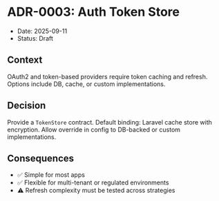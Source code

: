 # ADR-0003: Auth Token Store

- Date: 2025-09-11
- Status: Draft

## Context

OAuth2 and token-based providers require token caching and refresh. Options include DB, cache, or custom implementations.

## Decision

Provide a `TokenStore` contract. Default binding: Laravel cache store with encryption. Allow override in config to DB-backed or custom implementations.

## Consequences

- ✅ Simple for most apps
- ✅ Flexible for multi-tenant or regulated environments
- ⚠️ Refresh complexity must be tested across strategies
